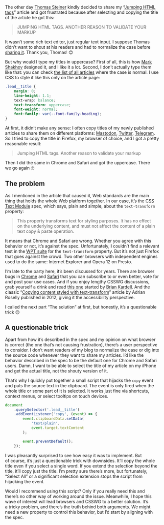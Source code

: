 The other day [Thomas Steiner](https://blog.tomayac.com/) kindly decided to share my “[Jumping HTML tags](https://pepelsbey.dev/articles/jumping-html-tags/)” article and got frustrated because after selecting and copying the title of the article he got this:

> JUMPING HTML TAGS. ANOTHER REASON TO VALIDATE YOUR MARKUP

It wasn’t some rich text editor, just regular text input. I suppose Thomas didn’t want to shout at his readers and had to normalize the case before [sharing it](https://toot.cafe/@tomayac/110108026079630471). Thank you, Thomas! 😊

But why would I type my titles in uppercase? First of all, this is how [Mark Shakhov](https://www.facebook.com/mark.jpeg.71) designed it, and I like it a lot. Second, I don’t actually type them like that: you can check [the list of all articles](https://pepelsbey.dev/articles/) where the case is normal. I use CSS to style it like this only on the article page:

```css
.lead__title {
	margin: 0;
	line-height: 1.1;
	text-wrap: balance;
	text-transform: uppercase;
	font-weight: normal;
	font-family: var(--font-family-heading);
}
```

At first, it didn’t make any sense: I often copy titles of my newly published articles to share them on different platforms: [Mastodon](https://mastodon.social/@pepelsbey), [Twitter](https://twitter.com/pepelsbey_dev), [Telegram](https://t.me/pepelsbey_dev). So I tried to copy the title in Firefox, my browser of choice, and I got a pretty reasonable result:

> Jumping HTML tags. Another reason to validate your markup

Then I did the same in Chrome and Safari and got the uppercase. There we go again 🙄

## The problem

As I mentioned in the article that caused it, Web standards are the main thing that holds the whole Web platform together. In our case, it’s the [CSS Text Module](https://www.w3.org/TR/css-text-3/#propdef-text-transform) spec, which says, plain and simple, about the `text-transform` property:

> This property transforms text for styling purposes. It has no effect on the underlying content, and must not affect the content of a plain text copy & paste operation.

It means that Chrome and Safari are wrong. Whether you agree with this behavior or not, it’s against the spec. Unfortunately, I couldn’t find a relevant test in the [WPT suite](https://wpt.fyi/results/css/css-text/text-transform?label=experimental&label=master&aligned) for the `text-transform` property. But it’s not just Firefox that goes against the crowd. Two other browsers with independent engines used to do the same: Internet Explorer and Opera 12 on Presto.

I’m late to the party here, it’s been discussed for years. There are browser bugs in [Chrome](https://bugs.chromium.org/p/chromium/issues/detail?id=325231) and [Safari](https://bugs.webkit.org/show_bug.cgi?id=43202) that you can subscribe to or even better, vote for and post your use cases. And if you enjoy lengthy CSSWG discussions, grab yourself a drink and read [this one](https://github.com/w3c/csswg-drafts/issues/3775) started by [Brian Kardell](https://bkardell.com/). And the classic “[Copying content styled with text-transform](https://adrianroselli.com/2012/06/copying-content-styled-with-text.html)” article by Adrian Roselly published in 2012, giving it the accessibility perspective.

I called the next part “The solution” at first, but honestly, it’s a questionable trick 🙃

## A questionable trick

Apart from how it’s described in the spec and my opinion on what browser is correct (the one that’s not causing frustration), there’s a user perspective to consider. I don’t want readers of my blog to normalize the case or dig into the source code whenever they want to share my articles. I’d like the behavior described in the spec to be the default one for Chrome and Safari users. Damn, I want to be able to select the title of my article on my iPhone and get the actual title, not the shouty version of it.

That’s why I quickly put together a small script that hijacks the `copy` event and puts the source text in the clipboard. The event is only fired when the whole title or some part of it is selected. It works just fine via shortcuts, context menus, or select tooltips on touch devices.

```js
document
	.querySelector('.lead__title')
	.addEventListener('copy', (event) => {
		event.clipboardData.setData(
			'text/plain',
			event.target.textContent
		);

		event.preventDefault();
	});
```

I was pleasantly surprised to see how easy it was to implement. But of course, it’s just a questionable trick with downsides. It’ll copy the whole title even if you select a single word. If you extend the selection beyond the title, it’ll copy just the title. I’m pretty sure there’s more, but fortunately, “Select All” or a significant selection extension stops the script from hijacking the event.

Would I recommend using this script? Only if you really need this and there’s no other way of working around the issue. Meanwhile, I hope this wave of interest will lead browsers and CSSWG to a better solution. It’s a tricky problem, and there’s the truth behind both arguments. We might need a new property to control this behavior, but I’d start by aligning with the spec.
